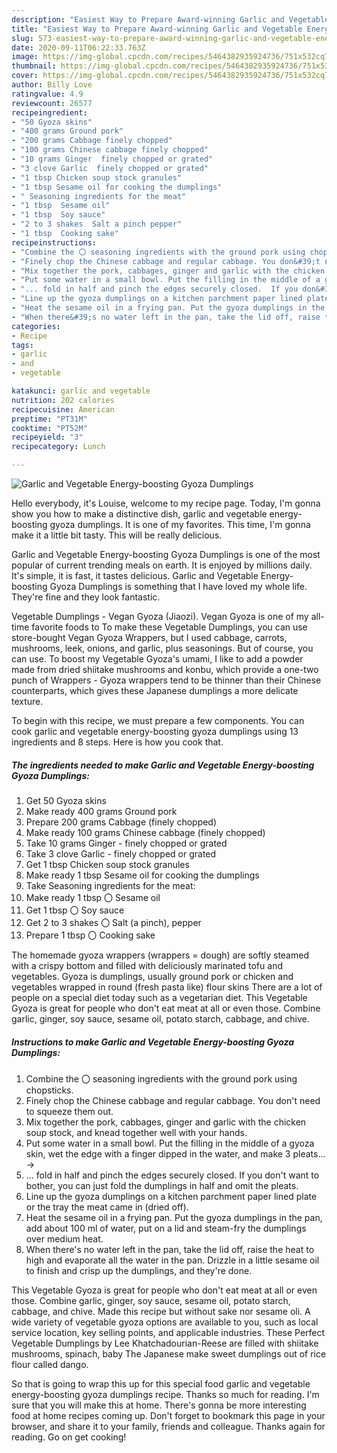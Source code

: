 ```yaml
---
description: "Easiest Way to Prepare Award-winning Garlic and Vegetable Energy-boosting Gyoza Dumplings"
title: "Easiest Way to Prepare Award-winning Garlic and Vegetable Energy-boosting Gyoza Dumplings"
slug: 573-easiest-way-to-prepare-award-winning-garlic-and-vegetable-energy-boosting-gyoza-dumplings
date: 2020-09-11T06:22:33.763Z
image: https://img-global.cpcdn.com/recipes/5464382935924736/751x532cq70/garlic-and-vegetable-energy-boosting-gyoza-dumplings-recipe-main-photo.jpg
thumbnail: https://img-global.cpcdn.com/recipes/5464382935924736/751x532cq70/garlic-and-vegetable-energy-boosting-gyoza-dumplings-recipe-main-photo.jpg
cover: https://img-global.cpcdn.com/recipes/5464382935924736/751x532cq70/garlic-and-vegetable-energy-boosting-gyoza-dumplings-recipe-main-photo.jpg
author: Billy Love
ratingvalue: 4.9
reviewcount: 26577
recipeingredient:
- "50 Gyoza skins"
- "400 grams Ground pork"
- "200 grams Cabbage finely chopped"
- "100 grams Chinese cabbage finely chopped"
- "10 grams Ginger  finely chopped or grated"
- "3 clove Garlic  finely chopped or grated"
- "1 tbsp Chicken soup stock granules"
- "1 tbsp Sesame oil for cooking the dumplings"
- " Seasoning ingredients for the meat"
- "1 tbsp  Sesame oil"
- "1 tbsp  Soy sauce"
- "2 to 3 shakes  Salt a pinch pepper"
- "1 tbsp  Cooking sake"
recipeinstructions:
- "Combine the 〇 seasoning ingredients with the ground pork using chopsticks."
- "Finely chop the Chinese cabbage and regular cabbage. You don&#39;t need to squeeze them out."
- "Mix together the pork, cabbages, ginger and garlic with the chicken soup stock, and knead together well with your hands."
- "Put some water in a small bowl. Put the filling in the middle of a gyoza skin, wet the edge with a finger dipped in the water, and make 3 pleats... →"
- "... fold in half and pinch the edges securely closed.  If you don&#39;t want to bother, you can just fold the dumplings in half and omit the pleats."
- "Line up the gyoza dumplings on a kitchen parchment paper lined plate or the tray the meat came in (dried off)."
- "Heat the sesame oil in a frying pan. Put the gyoza dumplings in the pan, add about 100 ml of water, put on a lid and steam-fry the dumplings over medium heat."
- "When there&#39;s no water left in the pan, take the lid off, raise the heat to high and evaporate all the water in the pan. Drizzle in a little sesame oil to finish and crisp up the dumplings, and they&#39;re done."
categories:
- Recipe
tags:
- garlic
- and
- vegetable

katakunci: garlic and vegetable 
nutrition: 202 calories
recipecuisine: American
preptime: "PT31M"
cooktime: "PT52M"
recipeyield: "3"
recipecategory: Lunch

---
```



![Garlic and Vegetable Energy-boosting Gyoza Dumplings](https://img-global.cpcdn.com/recipes/5464382935924736/751x532cq70/garlic-and-vegetable-energy-boosting-gyoza-dumplings-recipe-main-photo.jpg)

Hello everybody, it's Louise, welcome to my recipe page. Today, I'm gonna show you how to make a distinctive dish, garlic and vegetable energy-boosting gyoza dumplings. It is one of my favorites. This time, I'm gonna make it a little bit tasty. This will be really delicious.

Garlic and Vegetable Energy-boosting Gyoza Dumplings is one of the most popular of current trending meals on earth. It is enjoyed by millions daily. It's simple, it is fast, it tastes delicious. Garlic and Vegetable Energy-boosting Gyoza Dumplings is something that I have loved my whole life. They're fine and they look fantastic.

Vegetable Dumplings - Vegan Gyoza (Jiaozi). Vegan Gyoza is one of my all-time favorite foods to To make these Vegetable Dumplings, you can use store-bought Vegan Gyoza Wrappers, but I used cabbage, carrots, mushrooms, leek, onions, and garlic, plus seasonings. But of course, you can use. To boost my Vegetable Gyoza&#39;s umami, I like to add a powder made from dried shiitake mushrooms and konbu, which provide a one-two punch of Wrappers - Gyoza wrappers tend to be thinner than their Chinese counterparts, which gives these Japanese dumplings a more delicate texture.


To begin with this recipe, we must prepare a few components. You can cook garlic and vegetable energy-boosting gyoza dumplings using 13 ingredients and 8 steps. Here is how you cook that.

<!--inarticleads1-->

##### The ingredients needed to make Garlic and Vegetable Energy-boosting Gyoza Dumplings:

1. Get 50 Gyoza skins
1. Make ready 400 grams Ground pork
1. Prepare 200 grams Cabbage (finely chopped)
1. Make ready 100 grams Chinese cabbage (finely chopped)
1. Take 10 grams Ginger - finely chopped or grated
1. Take 3 clove Garlic - finely chopped or grated
1. Get 1 tbsp Chicken soup stock granules
1. Make ready 1 tbsp Sesame oil for cooking the dumplings
1. Take  Seasoning ingredients for the meat:
1. Make ready 1 tbsp 〇 Sesame oil
1. Get 1 tbsp 〇 Soy sauce
1. Get 2 to 3 shakes 〇 Salt (a pinch), pepper
1. Prepare 1 tbsp 〇 Cooking sake


The homemade gyoza wrappers (wrappers = dough) are softly steamed with a crispy bottom and filled with deliciously marinated tofu and vegetables. Gyoza is dumplings, usually ground pork or chicken and vegetables wrapped in round (fresh pasta like) flour skins There are a lot of people on a special diet today such as a vegetarian diet. This Vegetable Gyoza is great for people who don&#39;t eat meat at all or even those. Combine garlic, ginger, soy sauce, sesame oil, potato starch, cabbage, and chive. 

<!--inarticleads2-->

##### Instructions to make Garlic and Vegetable Energy-boosting Gyoza Dumplings:

1. Combine the 〇 seasoning ingredients with the ground pork using chopsticks.
1. Finely chop the Chinese cabbage and regular cabbage. You don&#39;t need to squeeze them out.
1. Mix together the pork, cabbages, ginger and garlic with the chicken soup stock, and knead together well with your hands.
1. Put some water in a small bowl. Put the filling in the middle of a gyoza skin, wet the edge with a finger dipped in the water, and make 3 pleats... →
1. ... fold in half and pinch the edges securely closed.  If you don&#39;t want to bother, you can just fold the dumplings in half and omit the pleats.
1. Line up the gyoza dumplings on a kitchen parchment paper lined plate or the tray the meat came in (dried off).
1. Heat the sesame oil in a frying pan. Put the gyoza dumplings in the pan, add about 100 ml of water, put on a lid and steam-fry the dumplings over medium heat.
1. When there&#39;s no water left in the pan, take the lid off, raise the heat to high and evaporate all the water in the pan. Drizzle in a little sesame oil to finish and crisp up the dumplings, and they&#39;re done.


This Vegetable Gyoza is great for people who don&#39;t eat meat at all or even those. Combine garlic, ginger, soy sauce, sesame oil, potato starch, cabbage, and chive. Made this recipe but without sake nor sesame oli. A wide variety of vegetable gyoza options are available to you, such as local service location, key selling points, and applicable industries. These Perfect Vegetable Dumplings by Lee Khatchadourian-Reese are filled with shiitake mushrooms, spinach, baby The Japanese make sweet dumplings out of rice flour called dango. 

So that is going to wrap this up for this special food garlic and vegetable energy-boosting gyoza dumplings recipe. Thanks so much for reading. I'm sure that you will make this at home. There's gonna be more interesting food at home recipes coming up. Don't forget to bookmark this page in your browser, and share it to your family, friends and colleague. Thanks again for reading. Go on get cooking!
